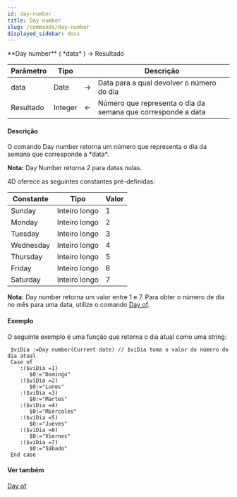 ```yaml
---
id: day-number
title: Day number
slug: /commands/day-number
displayed_sidebar: docs
---
```


<!--REF #_command_.Day number.Syntax-->**Day number** ( *data* ) -> Resultado<!-- END REF-->
<!--REF #_command_.Day number.Params-->
| Parâmetro | Tipo |  | Descrição |
| --- | --- | --- | --- |
| data | Date | &srarr; | Data para a qual devolver o número do dia |
| Resultado | Integer | &larr; | Número que representa o dia da semana que corresponde a data |

<!-- END REF-->

#### Descrição 

<!--REF #_command_.Day number.Summary-->O comando Day number retorna um número que representa o dia da semana que corresponde a *data*.<!-- END REF-->  

**Nota:** Day Number retorna *2* para datas nulas. 

4D oferece as seguintes constantes pré-definidas:

| Constante | Tipo          | Valor |
| --------- | ------------- | ----- |
| Sunday    | Inteiro longo | 1     |
| Monday    | Inteiro longo | 2     |
| Tuesday   | Inteiro longo | 3     |
| Wednesday | Inteiro longo | 4     |
| Thursday  | Inteiro longo | 5     |
| Friday    | Inteiro longo | 6     |
| Saturday  | Inteiro longo | 7     |

**Nota:** Day number retorna um valor entre 1 e 7\. Para obter o número de dia no mês para uma data, utilize o comando [Day of](day-of.md "Day of").

#### Exemplo 

O seguinte exemplo é uma função que retorna o dia atual como uma string:

```4d
 $viDia :=Day number(Current date) // $viDia toma o valor do número do dia atual
 Case of
    :($viDia =1)
       $0:="Domingo"
    :($viDia =2)
       $0:="Lunes"
    :($viDia =3)
       $0:="Martes"
    :($viDia =4)
       $0:="Miércoles"
    :($viDia =5)
       $0:="Jueves"
    :($viDia =6)
       $0:="Viernes"
    :($viDia =7)
       $0:="Sábado"
 End case
```

#### Ver também 

[Day of](day-of.md)  